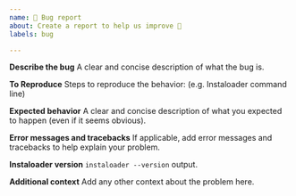 ```yaml
---
name: 🐛 Bug report
about: Create a report to help us improve 🤕
labels: bug

---
```


**Describe the bug**
A clear and concise description of what the bug is.

**To Reproduce**
Steps to reproduce the behavior:
(e.g. Instaloader command line)

**Expected behavior**
A clear and concise description of what you expected to happen (even if it seems obvious).

**Error messages and tracebacks**
If applicable, add error messages and tracebacks to help explain your problem.

**Instaloader version**
`instaloader --version` output.

**Additional context**
Add any other context about the problem here.

<!--
Also see https://instaloader.github.io/contributing.html for how to report a bug.

Please understand that a bug issue that lacks the required information cannot be
processed.
-->
